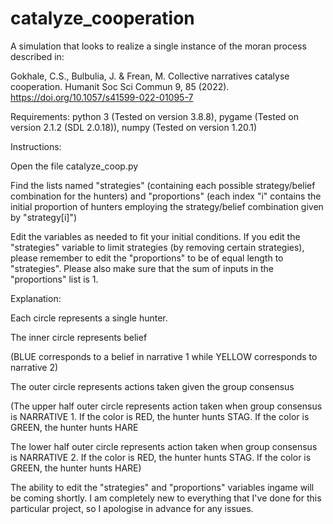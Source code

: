 # catalyze_cooperation
 A simulation that looks to realize a single instance of the moran process described in:
 
 Gokhale, C.S., Bulbulia, J. & Frean, M. Collective narratives catalyse cooperation. Humanit Soc Sci Commun 9, 85 (2022). https://doi.org/10.1057/s41599-022-01095-7
 
 
Requirements:
python 3 (Tested on version 3.8.8), pygame (Tested on version 2.1.2 (SDL 2.0.18)), numpy (Tested on version 1.20.1)
 
Instructions:

 Open the file catalyze_coop.py
 
 Find the lists named "strategies" (containing each possible strategy/belief combination for the hunters) and "proportions" (each index "i" contains the initial proportion of hunters employing the strategy/belief combination given by "strategy[i]")
 
 Edit the variables as needed to fit your initial conditions. If you edit the "strategies" variable to limit strategies (by removing certain strategies), please remember to edit the "proportions" to be of equal length to "strategies". Please also make sure that the sum of inputs in the "proportions" list is 1.

 Explanation:

 Each circle represents a single hunter.

 The inner circle represents belief 
 
 (BLUE corresponds to a belief in narrative 1 while YELLOW corresponds to narrative 2)

 The outer circle represents actions taken given the group consensus 
 
 (The upper half outer circle represents action taken when group consensus is NARRATIVE 1. If the color is RED, the hunter hunts STAG. If the color is GREEN, the hunter hunts HARE
 
 The lower half outer circle represents action taken when group consensus is NARRATIVE 2. If the color is RED, the hunter hunts STAG. If the color is GREEN, the hunter hunts HARE)

 The ability to edit the "strategies" and "proportions" variables ingame will be coming shortly. I am completely new to everything that I've done for this particular project, so I apologise in advance for any issues.
